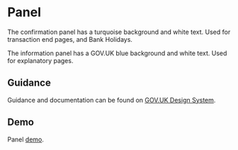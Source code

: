 # Panel

The confirmation panel has a turquoise background and white text.
Used for transaction end pages, and Bank Holidays.

The information panel has a GOV.UK blue background and white text.
Used for explanatory pages.

## Guidance

Guidance and documentation can be found on [GOV.UK Design System](linkgoeshere).

## Demo

Panel [demo](linkgoeshere).

<!--
## Installation

```
npm install --save @govuk-frontend/panel
```
## Usage

Including the Sass

```
@import "@govuk-frontend/panel/panel";
```
-->
